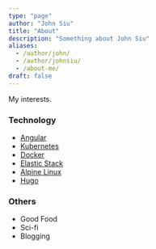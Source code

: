 ```yaml
---
type: "page"
author: "John Siu"
title: "About"
description: "Something about John Siu"
aliases:
  - /author/john/
  - /author/johnsiu/
  - /about-me/
draft: false
---
```

My interests.
<!--more-->
### Technology

- [Angular](/tags/angular)
- [Kubernetes](/tags/kubernetes)
- [Docker](/tags/docker)
- [Elastic Stack](/tags/elk)
- [Alpine Linux](/tags/alpine)
- [Hugo](/tags/hugo)

### Others

- Good Food
- Sci-fi
- Blogging

